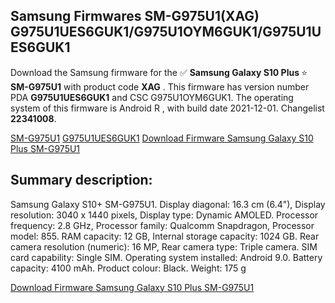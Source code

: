 <h2>Samsung Firmwares SM-G975U1(XAG) G975U1UES6GUK1/G975U1OYM6GUK1/G975U1UES6GUK1</h2>
Download the Samsung firmware for the ✅ <strong>Samsung Galaxy S10 Plus </strong> ⭐ <strong>SM-G975U1</strong> with product code <strong>XAG</strong> . This firmware has version number PDA <strong>G975U1UES6GUK1</strong> and CSC G975U1OYM6GUK1. The operating system of this firmware is Android R , with build date 2021-12-01. Changelist <strong>22341008</strong>.


[SM-G975U1](https://samfirm.shop/samsung/model/SM-G975U1)
[G975U1UES6GUK1](https://samfirm.shop/samsung/pda/G975U1UES6GUK1)
[Download Firmware Samsung Galaxy S10 Plus SM-G975U1](https://samfirm.shop/samsung/firmware/479207)
<h2>Summary description:</h2>
<p>Samsung Galaxy S10+ SM-G975U1. Display diagonal: 16.3 cm (6.4"), Display resolution: 3040 x 1440 pixels, Display type: Dynamic AMOLED. Processor frequency: 2.8 GHz, Processor family: Qualcomm Snapdragon, Processor model: 855. RAM capacity: 12 GB, Internal storage capacity: 1024 GB. Rear camera resolution (numeric): 16 MP, Rear camera type: Triple camera. SIM card capability: Single SIM. Operating system installed: Android 9.0. Battery capacity: 4100 mAh. Product colour: Black. Weight: 175 g</p>


[Download Firmware Samsung Galaxy S10 Plus SM-G975U1](https://samfirm.shop/samsung/firmware/479207)
